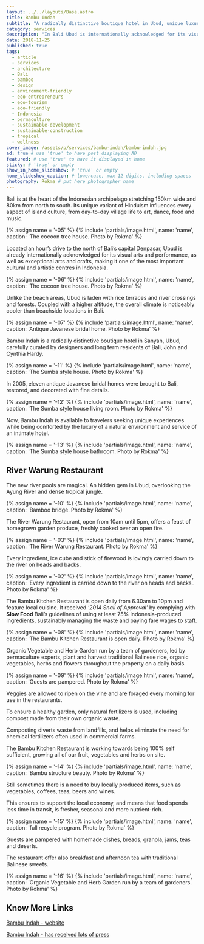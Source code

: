 ```yaml
---
layout: ../../layouts/Base.astro
title: Bambu Indah
subtitle: "A radically distinctive boutique hotel in Ubud, unique luxury experience in a lush natural environment. Dense tropical jungle and river pools."
category: services
description: "In Bali Ubud is internationally acknowledged for its visual arts, performances and crafts, making it an atractive cultural and artistic centres in Indonesia." # max 160 digits
date: 2018-11-25
published: true
tags:
  - article
  - services
  - architecture
  - Bali
  - bamboo
  - design
  - environment-friendly
  - eco-entrepreneurs
  - eco-tourism
  - eco-friendly
  - Indonesia
  - permaculture
  - sustainable-development
  - sustainable-construction
  - tropical
  - wellness
cover_image: /assets/p/services/bambu-indah/bambu-indah.jpg
ad: true # use 'true' to have post displaying AD
featured: # use 'true' to have it displayed in home
sticky: # 'true' or empty
show_in_home_slideshow: # 'true' or empty
home_slideshow_caption: # lowercase, max 12 digits, including spaces
photography: Rokma # put here photographer name
---
```


Bali is at the heart of the Indonesian archipelago stretching 150km wide and 80km from north to south. Its unique variant of Hinduism influences every aspect of island culture, from day-to-day village life to art, dance, food and music.

{% assign name = '-05' %}
{% include 'partials/image.html', name: 'name', caption: 'The cocoon tree house. Photo by Rokma' %}

Located an hour’s drive to the north of Bali’s capital Denpasar, Ubud is already internationally acknowledged for its visual arts and performance, as well as exceptional arts and crafts, making it one of the most important cultural and artistic centres in Indonesia.

{% assign name = '-06' %}
{% include 'partials/image.html', name: 'name', caption: 'The cocoon tree house. Photo by Rokma' %}

Unlike the beach areas, Ubud is laden with rice terraces and river crossings and forests. Coupled with a higher altitude, the overall climate is noticeably cooler than beachside locations in Bali.

{% assign name = '-07' %}
{% include 'partials/image.html', name: 'name', caption: 'Antique Javanese bridal home. Photo by Rokma' %}

Bambu Indah is a radically distinctive boutique hotel in Sanyan, Ubud, carefully curated by designers and long term residents of Bali, John and Cynthia Hardy.

{% assign name = '-11' %}
{% include 'partials/image.html', name: 'name', caption: 'The Sumba style house. Photo by Rokma' %}

In 2005, eleven antique Javanese bridal homes were brought to Bali, restored, and decorated with fine details.

{% assign name = '-12' %}
{% include 'partials/image.html', name: 'name', caption: 'The Sumba style house living room. Photo by Rokma' %}

Now, Bambu Indah is available to travelers seeking unique experiences while being comforted by the luxury of a natural environment and service of an intimate hotel.

{% assign name = '-13' %}
{% include 'partials/image.html', name: 'name', caption: 'The Sumba style house bathroom. Photo by Rokma' %}

## River Warung Restaurant

The new river pools are magical. An hidden gem in Ubud, overlooking the Ayung River and dense tropical jungle.

{% assign name = '-10' %}
{% include 'partials/image.html', name: 'name', caption: 'Bamboo bridge. Photo by Rokma' %}

The River Warung Restaurant, open from 10am until 5pm, offers a feast of homegrown garden produce, freshly cooked over an open fire.

{% assign name = '-03' %}
{% include 'partials/image.html', name: 'name', caption: 'The River Warung Restaurant. Photo by Rokma' %}

Every ingredient, ice cube and stick of firewood is lovingly carried down to the river on heads and backs.

{% assign name = '-02' %}
{% include 'partials/image.html', name: 'name', caption: 'Every ingredient is carried down to the river on heads and backs.. Photo by Rokma' %}

The Bambu Kitchen Restaurant is open daily from 6.30am to 10pm and feature local cuisine. It received _'2014 Snail of Approval'_ by complying with **Slow Food** Bali’s guidelines of using at least 75% Indonesia-produced ingredients, sustainably managing the waste and paying fare wages to staff.

{% assign name = '-08' %}
{% include 'partials/image.html', name: 'name', caption: 'The Bambu Kitchen Restaurant is open daily. Photo by Rokma' %}

Organic Vegetable and Herb Garden run by a team of gardeners, led by permaculture experts, plant and harvest traditional Balinese rice, organic vegetables, herbs and flowers throughout the property on a daily basis.

{% assign name = '-09' %}
{% include 'partials/image.html', name: 'name', caption: 'Guests are pampered. Photo by Rokma' %}

Veggies are allowed to ripen on the vine and are foraged every morning for use in the restaurants.

To ensure a healthy garden, only natural fertilizers is used, including compost made from their own organic waste.

Composting diverts waste from landfills, and helps eliminate the need for chemical fertilizers often used in commercial farms.

The Bambu Kitchen Restaurant is working towards being 100% self sufficient, growing all of our fruit, vegetables and herbs on site.

{% assign name = '-14' %}
{% include 'partials/image.html', name: 'name', caption: 'Bambu structure beauty. Photo by Rokma' %}

Still sometimes there is a need to buy locally produced items, such as vegetables, coffees, teas, beers and wines.

This ensures to support the local economy, and means that food spends less time in transit, is fresher, seasonal and more nutrient-rich.

{% assign name = '-15' %}
{% include 'partials/image.html', name: 'name', caption: 'full recycle program. Photo by Rokma' %}

Guests are pampered with homemade dishes, breads, granola, jams, teas and deserts.

The restaurant offer also breakfast and afternoon tea with traditional Balinese sweets.

{% assign name = '-16' %}
{% include 'partials/image.html', name: 'name', caption: 'Organic Vegetable and Herb Garden run by a team of gardeners. Photo by Rokma' %}

## Know More Links

[Bambu Indah - website](http://bambuindah.com/)

[Bambu Indah - has received lots of press](http://bambuindah.com/press/)
